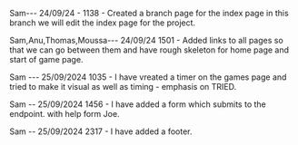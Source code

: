Sam--- 24/09/24 - 1138 - Created a branch page for the index page in this branch we will edit the index page for the project.

Sam,Anu,Thomas,Moussa--- 24/09/24 1501 - Added links to all pages so that we can go between them and have rough skeleton for home page and start of game page.

Sam --- 25/09/2024 1035 - I have vreated a timer on the games page and tried to make it visual as well as timing - emphasis on TRIED.

Sam -- 25/09/2024 1456 - I have added a form which submits to the endpoint. with help form Joe.

Sam -- 25/09/2024 2317 - I have added a footer.

